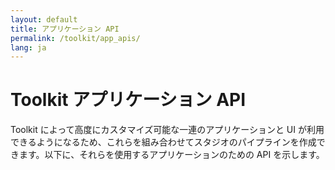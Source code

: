```yaml
---
layout: default
title: アプリケーション API
permalink: /toolkit/app_apis/
lang: ja
---
```


# Toolkit アプリケーション API

Toolkit によって高度にカスタマイズ可能な一連のアプリケーションと UI が利用できるようになるため、これらを組み合わせてスタジオのパイプラインを作成できます。以下に、それらを使用するアプリケーションのための API を示します。

